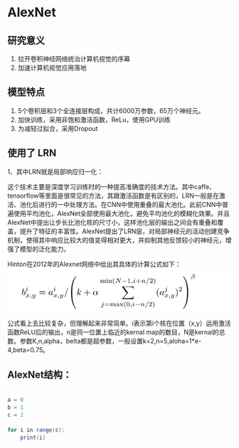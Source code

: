 # AlexNet

## 研究意义

1. 拉开卷积神经网络统治计算机视觉的序幕
2. 加速计算机视觉应用落地


## 模型特点

1. 5个卷积层和3个全连接层构成，共计6000万参数，65万个神经元。
2. 加快训练，采用非饱和激活函数，ReLu，使用GPU训练
3. 为减轻过拟合，采用Dropout

## 使用了 LRN

1、其中LRN就是局部响应归一化：

这个技术主要是深度学习训练时的一种提高准确度的技术方法。其中caffe、tensorflow等里面是很常见的方法，其跟激活函数是有区别的，LRN一般是在激活、池化后进行的一中处理方法。在CNN中使用重叠的最大池化。此前CNN中普遍使用平均池化，AlexNet全部使用最大池化，避免平均池化的模糊化效果。并且AlexNet中提出让步长比池化核的尺寸小，这样池化层的输出之间会有重叠和覆盖，提升了特征的丰富性。AlexNet提出了LRN层，对局部神经元的活动创建竞争机制，使得其中响应比较大的值变得相对更大，并抑制其他反馈较小的神经元，增强了模型的泛化能力。

Hinton在2012年的Alexnet网络中给出其具体的计算公式如下：
![image](https://github.com/xiaoxingchen505/SOA_Deep_Learning/blob/main/images/alex1.png)

公式看上去比较复杂，但理解起来非常简单。i表示第i个核在位置（x,y）运用激活函数ReLU后的输出，n是同一位置上临近的kernal map的数目，N是kernal的总数。参数K,n,alpha，belta都是超参数，一般设置k=2,n=5,aloha=1*e-4,beta=0.75。

## AlexNet结构：


```java

a = 0
b = 1
c = 2

for i in range(c):
    print(i)

```